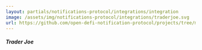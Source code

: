 ```yaml
---
layout: partials/notifications-protocol/integrations/integration
image: /assets/img/notifications-protocol/integrations/traderjoe.svg
url: https://github.com/open-defi-notification-protocol/projects/tree/master/traderjoe
---
```


##### Trader Joe
